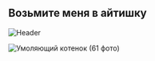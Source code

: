 ## Возьмите меня в айтишку

![Header]()

![Умоляющий котенок (61 фото)](https://github.com/user-attachments/assets/907a870f-1216-4e1a-a081-c4d7de6a9406)


<!--
**MariaEgorova421/MariaEgorova421** is a ✨ _special_ ✨ repository because its `README.md` (this file) appears on your GitHub profile.

Here are some ideas to get you started:

- 🔭 I’m currently working on ...
- 🌱 I’m currently learning ...
- 👯 I’m looking to collaborate on ...
- 🤔 I’m looking for help with ...
- 💬 Ask me about ...
- 📫 How to reach me: ...
- 😄 Pronouns: ...
- ⚡ Fun fact: ...
-->
